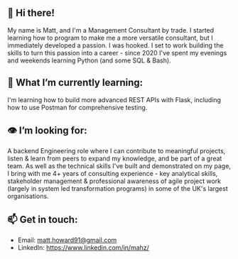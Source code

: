 ## 👋 Hi there! 

My name is Matt, and I'm a Management Consultant by trade. I started learning how to program to make me a more versatile consultant, but I immediately developed a passion. I was hooked. I set to work building the skills to turn this passion into a career - since 2020 I've spent my evenings and weekends learning Python (and some SQL & Bash).

## 🌱 What I’m currently learning:

I'm learning how to build more advanced REST APIs with Flask, including how to use Postman for comprehensive testing.

## 👁️ I’m looking for:

A backend Engineering role where I can contribute to meaningful projects, listen & learn from peers to expand my knowledge, and be part of a great team. As well as the technical skills I've built and demonstrated on my page, I bring with me 4+ years of consulting experience - key analytical skills, stakeholder management & professional awareness of agile project work (largely in system led transformation programs) in some of the UK's largest organisations.  

## 📫 Get in touch:
- Email: matt.howard91@gmail.com
- LinkedIn: https://www.linkedin.com/in/mahz/
